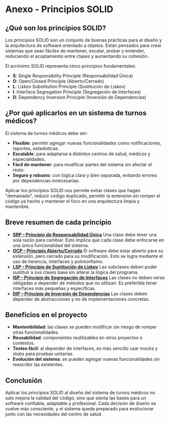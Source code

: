# Anexo - Principios SOLID

## ¿Qué son los principios SOLID?

Los principios SOLID son un conjunto de buenas prácticas para el diseño y la arquitectura de software orientado a objetos. Están pensados para crear sistemas que sean fáciles de mantener, escalar, probar y entender, reduciendo el acoplamiento entre clases y aumentando su cohesión.

El acrónimo SOLID representa cinco principios fundamentales:

- **S**: Single Responsibility Principle (Responsabilidad Única)
- **O**: Open/Closed Principle (Abierto/Cerrado)
- **L**: Liskov Substitution Principle (Sustitución de Liskov)
- **I**: Interface Segregation Principle (Segregación de Interfaces)
- **D**: Dependency Inversion Principle (Inversión de Dependencias)

## ¿Por qué aplicarlos en un sistema de turnos médicos?
El sistema de turnos médicos debe ser:
* **Flexible**: permitir agregar nuevas funcionalidades como notificaciones, reportes, estadísticas.
* **Escalable**: para adaptarse a distintos centros de salud, médicos y especialidades.
* **Fácil de mantener**: para modificar partes del sistema sin afectar el resto.
* **Seguro y robusto**: con lógica clara y bien separada, evitando errores por dependencias innecesarias.

Aplicar los principios SOLID nos permite evitar clases que hagan "demasiado", reducir código duplicado, permitir la extensión sin romper el código ya hecho y mantener el foco en una arquitectura limpia y mantenible.

## Breve resumen de cada principio
* [**SRP – Principio de Responsabilidad Única**](srp.md) Una clase debe tener una sola razón para cambiar. Esto implica que cada clase debe enfocarse en una única funcionalidad del sistema.
* [**OCP – Principio Abierto/Cerrado**](ocp.md) El software debe estar abierto para su extensión, pero cerrado para su modificación. Esto se logra mediante el uso de herencia, interfaces y polimorfismo. 
* [**LSP – Principio de Sustitución de Liskov**](lsp.md) Las subclases deben poder sustituir a sus clases base sin alterar la lógica del programa.
* [**ISP – Principio de Segregación de Interfaces**](isp.md) Las clases no deben verse obligadas a depender de métodos que no utilizan. Es preferible tener interfaces más pequeñas y específicas.
* [**DIP – Principio de Inversión de Dependencias**](dip.md) Las clases deben depender de abstracciones y no de implementaciones concretas.

## Beneficios en el proyecto
* **Mantenibilidad**: las clases se pueden modificar sin riesgo de romper otras funcionalidades.
* **Reusabilidad**: componentes reutilizables en otros proyectos o contextos.
* **Testeo fácil**: al depender de interfaces, es más sencillo usar mocks y stubs para pruebas unitarias.
* **Evolución del sistema**: se pueden agregar nuevas funcionalidades sin reescribir las existentes.

## Conclusión
Aplicar los principios SOLID al diseño del sistema de turnos médicos no solo mejora la calidad del código, sino que sienta las bases para un software confiable, adaptable y profesional. Cada decisión de diseño se vuelve más consciente, y el sistema queda preparado para evolucionar junto con las necesidades del centro de salud.
